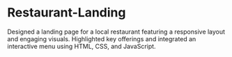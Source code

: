 # Restaurant-Landing
Designed a landing page for a local restaurant featuring a responsive layout and engaging visuals.  Highlighted key offerings and integrated an interactive menu using HTML, CSS, and JavaScript.

